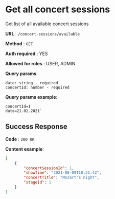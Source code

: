 # Get all concert sessions

Get list of all available concert sessions

**URL** : `/concert-sessions/available`

**Method** : `GET`

**Auth required** : YES

**Allowed for roles** : USER, ADMIN

**Query params**:   

    date: string - required
    concertId: number - required

**Query params example**:

    concertId=1
    date=21.02.2021`
    
## Success Response

**Code** : `200 OK`

**Content example**:
```json
[
    {
        "concertSessionId": 1,
        "showTime": "2021-08-09T18:31:42",
        "concertTitle": "Mozart's night",
        "stageId": 1
    }
]
```